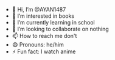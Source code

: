 - 👋 Hi, I’m @AYAN1487
- 👀 I’m interested in books
- 🌱 I’m currently learning in school
- 💞️ I’m looking to collaborate on nothing
- 📫 How to reach me don't 
- 😄 Pronouns: he/him
- ⚡ Fun fact: I watch anime

<!---
AYAN1487/AYAN1487 is a ✨ special ✨ repository because its `README.md` (this file) appears on your GitHub profile.
You can click the Preview link to take a look at your changes.
--->

